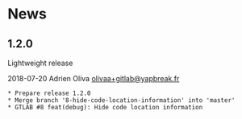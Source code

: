 # News


## 1.2.0

Lightweight release

2018-07-20	Adrien Oliva <olivaa+gitlab@yapbreak.fr>

	* Prepare release 1.2.0
	* Merge branch '8-hide-code-location-information' into 'master'
	* GTLAB #8 feat(debug): Hide code location information

